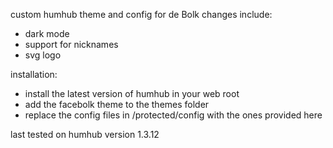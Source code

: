 custom humhub theme and config for de Bolk
changes include:
 - dark mode
 - support for nicknames
 - svg logo

 installation:
 - install the latest version of humhub in your web root
 - add the facebolk theme to the themes folder
 - replace the config files in /protected/config with the ones provided here

last tested on humhub version 1.3.12